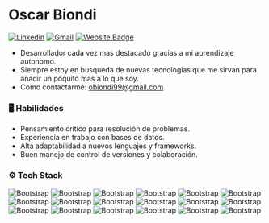 # Oscar Biondi

[![Linkedin](https://img.shields.io/badge/-LinkedIn-blue?style=flat&logo=Linkedin&logoColor=white)](https://www.linkedin.com/in/gneric/)
[![Gmail](https://img.shields.io/badge/-Gmail-c14438?style=flat&logo=Gmail&logoColor=white)](mailto:obiondi99@gmail.com)
[![Website Badge](https://img.shields.io/badge/-Website-c14438?style=flat&logo=Google-Chrome&logoColor=white&link=https://gneric.vercel.app/)](https://gneric.vercel.app/)

- Desarrollador cada vez mas destacado gracias a mi aprendizaje autonomo.
- Siempre estoy en busqueda de nuevas tecnologias que me sirvan para añadir un poquito mas a lo que soy.
- Como contactarme: obiondi99@gmail.com

### 🖥 Habilidades

- Pensamiento crítico para resolución de problemas.
- Experiencia en trabajo con bases de datos.
- Alta adaptabilidad a nuevos lenguajes y frameworks.
- Buen manejo de control de versiones y colaboración.

### ⚙️ Tech Stack

![Bootstrap](https://img.shields.io/badge/-Python-05122A?style=flat-square&logo=Python&color=353535) 
![Bootstrap](https://img.shields.io/badge/-Pandas-05122A?style=flat-square&logo=pandas&color=353535) 
![Bootstrap](https://img.shields.io/badge/-Javascript-05122A?style=flat-square&logo=javascript&color=353535) 
![Bootstrap](https://img.shields.io/badge/-Typescript-05122A?style=flat-square&logo=typescript&color=353535) 
![Bootstrap](https://img.shields.io/badge/-NodeJS-05122A?style=flat-square&logo=nodedotjs&color=353535) 
![Bootstrap](https://img.shields.io/badge/-Express-05122A?style=flat-square&logo=express&color=353535) 
![Bootstrap](https://img.shields.io/badge/-Flask-05122A?style=flat-square&logo=flask&color=353535) 
![Bootstrap](https://img.shields.io/badge/-React-05122A?style=flat-square&logo=react&color=353535) 
![Bootstrap](https://img.shields.io/badge/-NextJS-05122A?style=flat-square&logo=nextdotjs&color=353535) 
![Bootstrap](https://img.shields.io/badge/-Tailwind-05122A?style=flat-square&logo=tailwindcss&color=353535) 
![Bootstrap](https://img.shields.io/badge/-Vue-05122A?style=flat-square&logo=vuedotjs&color=353535) 
![Bootstrap](https://img.shields.io/badge/-Flutter-05122A?style=flat-square&logo=flutter&color=353535) 
![Bootstrap](https://img.shields.io/badge/-MongoDB-05122A?style=flat-square&logo=MongoDB&color=353535) 
![Bootstrap](https://img.shields.io/badge/-MySQL-05122A?style=flat-square&logo=MySQL&color=353535) 
![Bootstrap](https://img.shields.io/badge/-Postman-05122A?style=flat-square&logo=postman&color=353535) 
![Bootstrap](https://img.shields.io/badge/-Git-05122A?style=flat-square&logo=git&color=353535) 
![Bootstrap](https://img.shields.io/badge/-Linux-05122A?style=flat-square&logo=linux&color=353535) 
![Bootstrap](https://img.shields.io/badge/-Docker-05122A?style=flat-square&logo=Docker&color=353535) 
